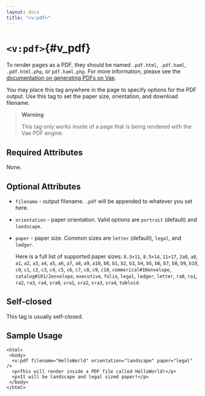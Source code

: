 ```yaml
---
layout: docs
title: "<v:pdf>"
---
```


# `<v:pdf>`{#v_pdf}

To render pages as a PDF, they should be named `.pdf.html`, `.pdf.haml`,
`.pdf.html.php`, or `pdf.haml.php`. For more information, please see the
[documentation on generating PDFs on Vae](#pdf).

You may place this tag anywhere in the page to specify options for the
PDF output. Use this tag to set the paper size, orientation, and
download filename.

> **Warning**
>
> This tag only works inside of a page that is being rendered with the
> Vae PDF engine.

## Required Attributes

None.

## Optional Attributes

-   `filename` - output filename. `.pdf` will be appended to whatever
    you set here.

-   `orientation` - paper orientation. Valid options are
    `portrait` (default) and `landscape`.

-   `paper` - paper size. Common sizes are `letter` (default), `legal`,
    and `ledger`.

    Here is a full list of supported paper sizes: `8.5×11`, `8.5×14`,
    `11×17`, `2a0`, `a0`, `a1`, `a2`, `a3`, `a4`, `a5`, `a6`, `a7`,
    `a8`, `a9`, `a10`, `b0`, `b1`, `b2`, `b3`, `b4`, `b5`, `b6`, `b7`,
    `b8`, `b9`, `b10`, `c0`, `c1`, `c2`, `c3`, `c4`, `c5`, `c6`, `c7`,
    `c8`, `c9`, `c10`, `commerical#10envelope`, `catalog#101/2envelope`,
    `executive`, `folio`, `legal`, `ledger`, `letter`, `ra0`, `ra1`,
    `ra2`, `ra3`, `ra4`, `sra0`, `sra1`, `sra2`, `sra3`, `sra4`,
    `tabloid`.

## Self-closed

This tag is usually self-closed.

## Sample Usage

    <html>
     <body>
      <v:pdf filename="HelloWorld" orientation="landscape" paper="legal" />
      <p>This will render inside a PDF file called HelloWorld!</p>
      <p>It will be landscape and legal sized paper!</p>
     </body>
    </html>
